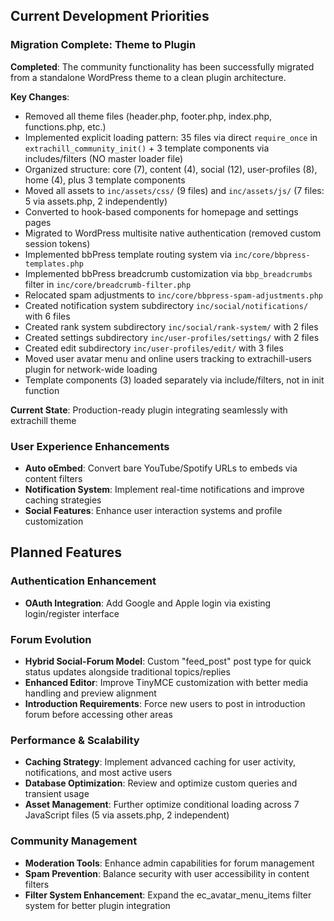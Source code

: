 ## Current Development Priorities

### Migration Complete: Theme to Plugin

**Completed**: The community functionality has been successfully migrated from a standalone WordPress theme to a clean plugin architecture.

**Key Changes**:
- Removed all theme files (header.php, footer.php, index.php, functions.php, etc.)
- Implemented explicit loading pattern: 35 files via direct `require_once` in `extrachill_community_init()` + 3 template components via includes/filters (NO master loader file)
- Organized structure: core (7), content (4), social (12), user-profiles (8), home (4), plus 3 template components
- Moved all assets to `inc/assets/css/` (9 files) and `inc/assets/js/` (7 files: 5 via assets.php, 2 independently)
- Converted to hook-based components for homepage and settings pages
- Migrated to WordPress multisite native authentication (removed custom session tokens)
- Implemented bbPress template routing system via `inc/core/bbpress-templates.php`
- Implemented bbPress breadcrumb customization via `bbp_breadcrumbs` filter in `inc/core/breadcrumb-filter.php`
- Relocated spam adjustments to `inc/core/bbpress-spam-adjustments.php`
- Created notification system subdirectory `inc/social/notifications/` with 6 files
- Created rank system subdirectory `inc/social/rank-system/` with 2 files
- Created settings subdirectory `inc/user-profiles/settings/` with 2 files
- Created edit subdirectory `inc/user-profiles/edit/` with 3 files
- Moved user avatar menu and online users tracking to extrachill-users plugin for network-wide loading
- Template components (3) loaded separately via include/filters, not in init function

**Current State**: Production-ready plugin integrating seamlessly with extrachill theme 

### User Experience Enhancements
- **Auto oEmbed**: Convert bare YouTube/Spotify URLs to embeds via content filters
- **Notification System**: Implement real-time notifications and improve caching strategies
- **Social Features**: Enhance user interaction systems and profile customization

## Planned Features

### Authentication Enhancement
- **OAuth Integration**: Add Google and Apple login via existing login/register interface

### Forum Evolution
- **Hybrid Social-Forum Model**: Custom "feed_post" post type for quick status updates alongside traditional topics/replies
- **Enhanced Editor**: Improve TinyMCE customization with better media handling and preview alignment
- **Introduction Requirements**: Force new users to post in introduction forum before accessing other areas

### Performance & Scalability
- **Caching Strategy**: Implement advanced caching for user activity, notifications, and most active users
- **Database Optimization**: Review and optimize custom queries and transient usage
- **Asset Management**: Further optimize conditional loading across 7 JavaScript files (5 via assets.php, 2 independent)

### Community Management
- **Moderation Tools**: Enhance admin capabilities for forum management
- **Spam Prevention**: Balance security with user accessibility in content filters
- **Filter System Enhancement**: Expand the ec_avatar_menu_items filter system for better plugin integration
